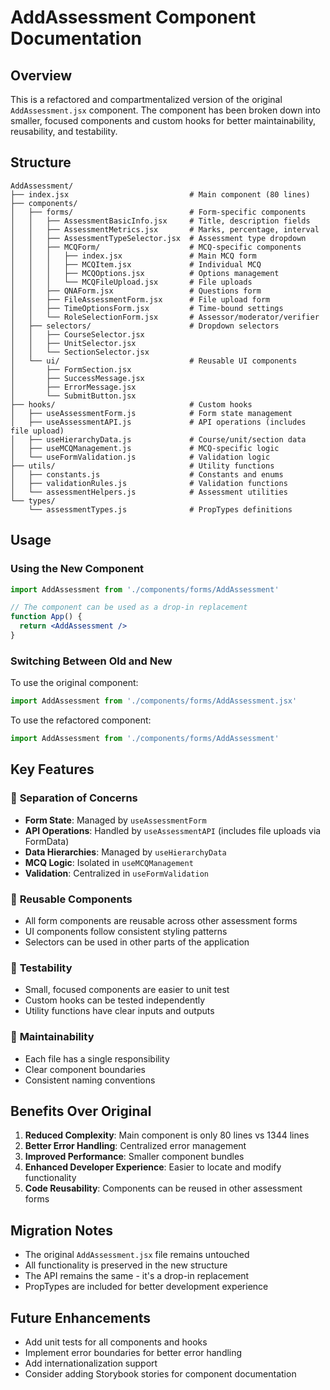 # AddAssessment Component Documentation

## Overview
This is a refactored and compartmentalized version of the original `AddAssessment.jsx` component. The component has been broken down into smaller, focused components and custom hooks for better maintainability, reusability, and testability.

## Structure

```
AddAssessment/
├── index.jsx                           # Main component (80 lines)
├── components/
│   ├── forms/                          # Form-specific components
│   │   ├── AssessmentBasicInfo.jsx     # Title, description fields
│   │   ├── AssessmentMetrics.jsx       # Marks, percentage, interval
│   │   ├── AssessmentTypeSelector.jsx  # Assessment type dropdown
│   │   ├── MCQForm/                    # MCQ-specific components
│   │   │   ├── index.jsx               # Main MCQ form
│   │   │   ├── MCQItem.jsx             # Individual MCQ
│   │   │   ├── MCQOptions.jsx          # Options management
│   │   │   └── MCQFileUpload.jsx       # File uploads
│   │   ├── QNAForm.jsx                 # Questions form
│   │   ├── FileAssessmentForm.jsx      # File upload form
│   │   ├── TimeOptionsForm.jsx         # Time-bound settings
│   │   └── RoleSelectionForm.jsx       # Assessor/moderator/verifier
│   ├── selectors/                      # Dropdown selectors
│   │   ├── CourseSelector.jsx
│   │   ├── UnitSelector.jsx
│   │   └── SectionSelector.jsx
│   └── ui/                             # Reusable UI components
│       ├── FormSection.jsx
│       ├── SuccessMessage.jsx
│       ├── ErrorMessage.jsx
│       └── SubmitButton.jsx
├── hooks/                              # Custom hooks
│   ├── useAssessmentForm.js            # Form state management
│   ├── useAssessmentAPI.js             # API operations (includes file upload)
│   ├── useHierarchyData.js             # Course/unit/section data
│   ├── useMCQManagement.js             # MCQ-specific logic
│   └── useFormValidation.js            # Validation logic
├── utils/                              # Utility functions
│   ├── constants.js                    # Constants and enums
│   ├── validationRules.js              # Validation functions
│   └── assessmentHelpers.js            # Assessment utilities
└── types/
    └── assessmentTypes.js              # PropTypes definitions
```

## Usage

### Using the New Component
```jsx
import AddAssessment from './components/forms/AddAssessment'

// The component can be used as a drop-in replacement
function App() {
  return <AddAssessment />
}
```

### Switching Between Old and New
To use the original component:
```jsx
import AddAssessment from './components/forms/AddAssessment.jsx'
```

To use the refactored component:
```jsx
import AddAssessment from './components/forms/AddAssessment'
```

## Key Features

### 🎯 **Separation of Concerns**
- **Form State**: Managed by `useAssessmentForm`
- **API Operations**: Handled by `useAssessmentAPI` (includes file uploads via FormData)
- **Data Hierarchies**: Managed by `useHierarchyData`
- **MCQ Logic**: Isolated in `useMCQManagement`
- **Validation**: Centralized in `useFormValidation`

### 🔄 **Reusable Components**
- All form components are reusable across other assessment forms
- UI components follow consistent styling patterns
- Selectors can be used in other parts of the application

### 🧪 **Testability**
- Small, focused components are easier to unit test
- Custom hooks can be tested independently
- Utility functions have clear inputs and outputs

### 📱 **Maintainability**
- Each file has a single responsibility
- Clear component boundaries
- Consistent naming conventions

## Benefits Over Original

1. **Reduced Complexity**: Main component is only 80 lines vs 1344 lines
2. **Better Error Handling**: Centralized error management
3. **Improved Performance**: Smaller component bundles
4. **Enhanced Developer Experience**: Easier to locate and modify functionality
5. **Code Reusability**: Components can be reused in other assessment forms

## Migration Notes

- The original `AddAssessment.jsx` file remains untouched
- All functionality is preserved in the new structure
- The API remains the same - it's a drop-in replacement
- PropTypes are included for better development experience

## Future Enhancements

- Add unit tests for all components and hooks
- Implement error boundaries for better error handling
- Add internationalization support
- Consider adding Storybook stories for component documentation
